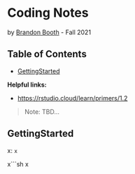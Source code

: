 # Coding Notes
by [Brandon Booth](https://brandon-booth.com/) - Fall 2021


## Table of Contents
- [GettingStarted](#GettingStarted)


**Helpful links:**
- https://rstudio.cloud/learn/primers/1.2

> Note: TBD...

## GettingStarted









x: ```x```

x```sh
x
```



